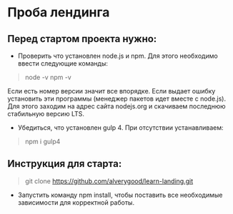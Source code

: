 # Проба лендинга

## Перед стартом проекта нужно:

* Проверить что установлен node.js и npm. Для этого необходимо ввести следующие команды: 

> node -v
> npm -v

Если есть номер версии значит все впорядке. Если выдает ошибку установить эти программы (менеджер пакетов идет вместе с node.js). Для этого заходим на адрес сайта nodejs.org и скачиваем последнюю стабильную версию LTS.

* Убедиться, что установлен gulp 4.
При отсутствии устанавливаем:

> npm i gulp4

## Инструкция для старта:

> git clone https://github.com/alverygood/learn-landing.git

* Запустить команду npm install, чтобы поставить все необходимые
зависимости для корректной работы.



